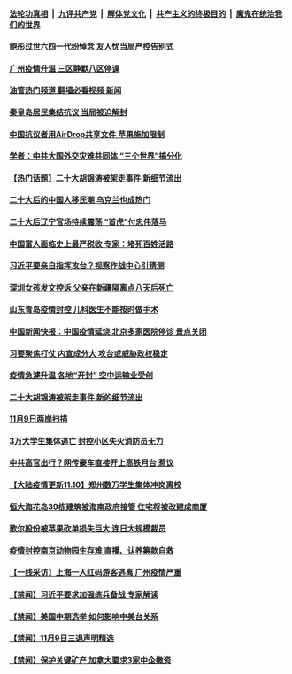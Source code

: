 ####  [法轮功真相](../../../../basic/blob/master/README.md?t=11102231) &nbsp;|&nbsp; [九评共产党](../../../../9ping.md/blob/master/README.md?t=11102231) &nbsp;|&nbsp; [解体党文化](../../../../jtdwh.md/blob/master/README.md?t=11102231)  &nbsp;|&nbsp; [共产主义的终极目的](../../../../gczydzjmd.md/blob/master/README.md?t=11102231) &nbsp;|&nbsp; [魔鬼在统治我们的世界](../../../../mgztzwmdsj.md/blob/master/README.md?t=11102231) 

#### [鲍彤过世六四一代纷悼念 友人忧当局严控告别式](../pages/prog204/a103571800.md?t=11102231) 

#### [广州疫情升温 三区静默八区停课](../pages/prog204/a103571702.md?t=11102231) 

#### [油管热门频道 翻墙必看视频 新闻](http://129.146.143.75:81/youtube.html?11102231)

#### [秦皇岛居民集结抗议 当局被迫解封](../pages/prog204/a103571697.md?t=11102231) 

#### [中国抗议者用AirDrop共享文件 苹果施加限制](../pages/prog204/a103571705.md?t=11102231) 

#### [学者：中共大国外交灾难共同体 “三个世界”搞分化](../pages/prog204/a103571708.md?t=11102231) 

#### [【热门话题】二十大胡锦涛被架走事件 新细节流出](../pages/prog204/a103571677.md?t=11102231) 

#### [二十大后的中国人移民潮 乌克兰也成热门](../pages/prog204/a103571675.md?t=11102231) 

#### [二十大后辽宁官场持续震荡 “首虎”付忠伟落马](../pages/prog204/a103571653.md?t=11102231) 

#### [中国富人面临史上最严税收 专家：堵死百姓活路](../pages/prog204/a103571660.md?t=11102231) 

#### [习近平要亲自指挥攻台？视察作战中心引猜测](../pages/prog204/a103571640.md?t=11102231) 

#### [深圳女孩发文控诉 父亲在新疆隔离点八天后死亡](../pages/prog204/a103571603.md?t=11102231) 

#### [山东青岛疫情封控 儿科医生不能按时做手术](../pages/prog204/a103571597.md?t=11102231) 

#### [中国新闻快报：中国疫情延烧 北京多家医院停诊 景点关闭](../pages/prog204/a103571511.md?t=11102231) 

#### [习要聚焦打仗 内宣成分大 攻台或威胁政权稳定](../pages/prog204/a103571509.md?t=11102231) 

#### [疫情急遽升温 各地“开封” 空中运输业受创](../pages/prog204/a103571514.md?t=11102231) 

#### [二十大胡锦涛被架走事件 新的细节流出](../pages/prog204/a103571309.md?t=11102231) 


#### [11月9日两岸扫描](../pages/prog204/a103571344.md?t=11102231) 

#### [3万大学生集体逃亡 封控小区失火消防员无力](../pages/prog204/a103571350.md?t=11102231) 

#### [中共高官出行？网传豪车直接开上高铁月台 惹议](../pages/prog204/a103571219.md?t=11102231) 

#### [【大陆疫情更新11.10】郑州数万学生集体冲岗离校](../pages/prog204/a103543040.md?t=11102231) 

#### [恒大海花岛39栋建筑被海南政府接管 住宅将被改建成商厦](../pages/prog204/a103571273.md?t=11102231) 


#### [歌尔股份被苹果砍单损失巨大 连日大规模裁员](../pages/prog204/a103571125.md?t=11102231) 

#### [疫情封控南京动物园生存难 直播、认养筹款自救](../pages/prog204/a103571133.md?t=11102231) 

#### [【一线采访】上海一人红码游客逃离 广州疫情严重](../pages/prog204/a103571089.md?t=11102231) 

#### [【禁闻】习近平要求加强练兵备战 专家解读](../pages/prog204/a103571028.md?t=11102231) 

#### [【禁闻】美国中期选举 如何影响中美台关系](../pages/prog204/a103571012.md?t=11102231) 

#### [【禁闻】11月9日三退声明精选](../pages/prog204/a103571003.md?t=11102231) 

#### [【禁闻】保护关键矿产 加拿大要求3家中企撤资](../pages/prog204/a103571017.md?t=11102231) 

<img src='http://gfw-breaker.win/goodnews/indexes/prog204.md' width='0px' height='0px'/>
